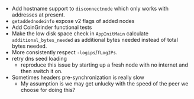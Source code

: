 - Add hostname support to `disconnectnode` which only works with addresses at present.
- `getaddednodeinfo` expose v2 flags of added nodes
- Add CoinGrinder functional tests
- Make the low disk space check in `AppInitMain` calculate
  `additional_bytes_needed` as additional bytes needed instead of total bytes
  needed.
- More consistently respect `-logips`/`fLogIPs`.
- retry dns seed loading 
    - reproduce this issue by starting up a fresh node with no internet and then
      switch it on.
- Sometimes headers pre-synchronization is really slow
    - My assumption is we may get unlucky with the speed of the peer we choose
      for doing this?
